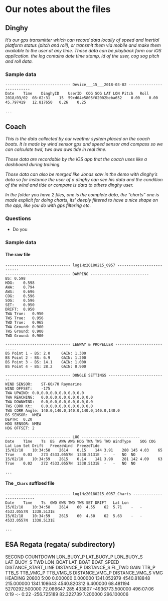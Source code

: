 # Our notes about the files



## Dinghy

*It’s our gps transmitter which can record data locally of speed and Inertial platform status (pitch and roll), or transmit them via mobile and make them available to the user at any time. Those data can be playback form our iOS application.
the log contains date time stamp, id of the user, cog sog pitch and roll data.*

### Sample data
```
----------------------------- Device___15___2018-03-02 --------------------------
Date	Time	DinghyID	UserID	COG	SOG	LAT	LON	Pitch	Roll
2018/03/02	08:02:31	15	59cd04e5805f02002beba652	0.00	0.00	45.797419	12.817650	0.26	0.25

...
```

## Coach
*This is the data collected by our weather system placed on the coach boats. It is made by wind sensor gps and speed sensor and compass so we can calculate twd, tws awa aws tide in real time.*

*Those data are recordable by the iOS app that the coach uses like a dashboard during training.*

*Those data can also be merged like Jonas saw in the demo with dinghy’s data so for instance the user of a dinghy can see his data and the condition of the wind and tide or compare is data to others dinghy user.*

*In the folder you have 2 files, one is the complete data, the “charts” one is made explicit for doing charts, its’ deeply filtered to have a nice shape on the app, like you do with gps filtering etc.*


### Questions

  * Do you 

### Sample data

#### The raw file
```
----------------------------- log1Hz20180215_0957 --------------------------
----------------------------- DAMPING --------------------------
BS:	0.598
HDG:	0.598
AWA:	0.794
AWS:	0.696
COG:	0.596
SOG:	0.596
SET:	0.950
DRIFT:	0.950
TWA True:	0.950
TWS True:	0.956
TWD True:	0.965
TWA Ground:	0.900
TWS Ground:	0.900
TWD Ground:	0.900

----------------------------- LEEWAY & PROPELLER --------------------------
BS Point 1 - BS: 2.0	 GAIN: 1.300
BS Point 2 - BS: 6.9	 GAIN: 1.200
BS Point 3 - BS: 14.1	 GAIN: 1.000
BS Point 4 - BS: 28.2	 GAIN: 0.900

----------------------------- DONGLE SETTINGS --------------------------
WIND SENSOR:	ST-60/70 Raymarine
WIND OFFSET:	-175
TWA UPWIND:	0.0,0.0,0.0,0.0,0.0,0.0
TWA REACHING:	0.0,0.0,0.0,0.0,0.0,0.0
TWA DOWNWIND:	0.0,0.0,0.0,0.0,0.0,0.0
TWS CORR Kt:	0.0,0.0,0.0,0.0,0.0,0.0
TWS CORR Angle:	140.0,140.0,140.0,140.0,140.0,140.0
BS SENSOR:	NMEA
DEPTH:	0.20
HDG SENSOR:	NMEA
HDG OFFSET:	2

----------------------------- LOG --------------------------
Date	Time	Ts	BS	AWA	AWS	HDG	TWA	TWS	TWD	WindType	SOG	COG	Lat	Lon	Set	Drift	FreezeWind	FreezeTide
15/02/18	10:34:58	2614	0.15	144	3.91	280	145	4.03	65	True	0.03	273	4533.0557N	1338.5131E	-	-	NO	NO
15/02/18	10:34:59	2615	0.14	141	3.98	281	142	4.09	63	True	0.02	272	4533.0557N	1338.5131E	-	-	NO	NO

...
```

#### The ```_Chars``` suffixed file
```
----------------------------- log1Hz20180215_0957_Charts --------------------------
Date	Time	Ts	GWD	GWS	TWD	TWS	SET	DRIFT	Lat	Lon
15/02/18	10:34:58	2614	60	4.55	62	5.71	-	-	4533.0557N	1338.5131E
15/02/18	10:34:59	2615	60	4.50	62	5.63	-	-	4533.0557N	1338.5131E

...
```


## ESA Regata (regata/ subdirectory)
SECOND	COUNTDOWN	LON_BUOY_P	LAT_BUOY_P	LON_BUOY_S	LAT_BUOY_S	TWD	LON_BOAT	LAT_BOAT	BOAT_SPEED	DISTANCE_START_LINE	DISTANCE_P	DISTANCE_S	FL_TWD	GAIN	TTB_P	TTB_S	TTB_VMG_P	TTB_VMG_S	DISTANCE_VMG_P	DISTANCE_VMG_S	VMG	HEADING
20800	5:00	0.000000	0.000000	1341.052979	4540.818848	215.000000	1341.108643	4540.820312	6.400000	68.481194	5270292.500000	72.086647	285.433807	-4936773.500000	496:07:06	0:19	-:-	0:22	-256.725189	82.322739	7.200000	296.100006
